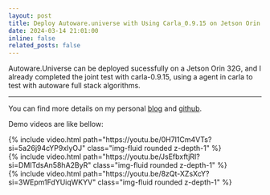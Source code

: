 ```yaml
---
layout: post
title: Deploy Autoware.universe with Using Carla_0.9.15 on Jetson Orin
date: 2024-03-14 21:01:00
inline: false
related_posts: false
---
```


Autoware.Universe can be deployed sucessfully on a Jetson Orin 32G, and I already completed the
joint test with carla-0.9.15, using a agent in carla to test with autoware full stack algorithms.

***

You can find more details on my personal [blog](https://www.gputek.cn:8093/2024/03/12/008-AutonomousDriving/02-Autoware.universe/How%20to%20Joint%20testing%20between%20Autoware-Universe%20and%20Carla-0-9-15%20on%20Jetson%20Orin?/) and [github](https://github.com/LiZheng1997/Autoware.universe-with-carla-0.9.15).

Demo videos are like bellow:

<div class="row mt-3">
    <div class="col-sm mt-3 mt-md-0">
        {% include video.html path="https://youtu.be/0H7I1Cm4VTs?si=5a26j94cYP9xIyOJ" class="img-fluid rounded z-depth-1" %}
    </div>
    <div class="col-sm mt-3 mt-md-0">
        {% include video.html path="https://youtu.be/JsEfbxftjRI?si=DMITdsAn58hA2ByR" class="img-fluid rounded z-depth-1" %}
    </div>
    <div class="col-sm mt-3 mt-md-0">
        {% include video.html path="https://youtu.be/8zQt-XZsXcY?si=3WEpm1FdYUiqWKYV" class="img-fluid rounded z-depth-1" %}
    </div>
</div>


